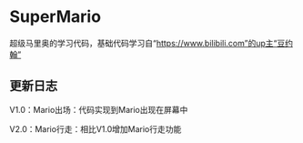 # SuperMario
超级马里奥的学习代码，基础代码学习自“https://www.bilibili.com”的up主“豆约翰”


## 更新日志
V1.0：Mario出场：代码实现到Mario出现在屏幕中

V2.0：Mario行走：相比V1.0增加Mario行走功能



